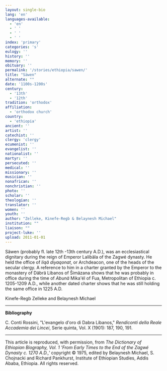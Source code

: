 ```yaml
---
layout: single-bio
lang: 'en'
languages-available:
  - 'en'
  - ' '
  - ' '
  - ' '
index: 'primary'
categories: 's'
eulogy: ''
history: ''
memory: ''
obituary: ''
permalink: '/stories/ethiopia/sawen/'
title: "Säwen"
alternate: ""
date: '1100s-1200s'
century:
  - '13th'
  - '12th'
tradition: 'orthodox'
affiliation:
  - 'orthodox church'
country:
  - 'ethiopia'
ancient: ''
artist: ''
catechist: ''
clergy: 'clergy'
ecumenist: ''
evangelist: ''
nationalist: ''
martyr: ''
persecuted: ''
medical: ''
missionary: ''
musician: ''
nonafrican: ''
nonchristian: ''
photo: ''
scholar: ''
theologian: ''
translator: ''
women: ''
youth: ''
author: "Zelleke, Kinefe-Regb & Belaynesh Michael"
institution: ""
liaison: ""
project-luke: ''
upload: 2011-01-01
---
```




S&auml;wen (probably fl. late 12th -13th century A.D.), was an ecclesiastical dignitary during the reign of Emperor Lalibäla of the Zagwé dynasty. He held the office of *liqä diyaqonat*, or Archdeacon, one of the heads of the secular clergy. A reference to him in a charter granted by the Emperor to the monastery of Däbrä Libanos of Šimäzana shows that he was probably in office during the time of *Abunä* Mika'él of Fua, Metropolitan of Ethiopia c. 1205-1209 A.D., while another dated charter shows that he was still holding the same office in 1225 A.D.

Kinefe-Regb Zelleke and Belaynesh Michael

---

**Bibliography**

C. Conti Rossini, "L'evangelo d'oro di Dabra Libanos," *Rendiconti della Reale Accademia dei Lincei*, Serie quinta, Vol. X (1901): 187, 190, 191.

---

This article is reproduced, with permission, from *The Dictionary of Ethiopian Biography, Vol. 1 'From Early Times to the End of the Zagwé Dynasty c. 1270 A.D.,'* copyright &copy; 1975, edited by Belaynesh Michael, S. Chojnacki and Richard Pankhurst, Institute of Ethiopian Studies, Addis Ababa, Ethiopia.  All rights reserved.

